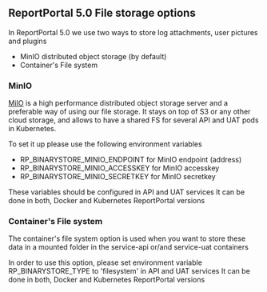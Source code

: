 ## ReportPortal 5.0 File storage options

In ReportPortal 5.0 we use two ways to store log attachments, user pictures and plugins  

- MinIO distributed object storage (by default)
- Container's File system

### MinIO

[MiIO](https://min.io) is a high performance distributed object storage server and a preferable way of using our file storage. It stays on top of S3 or any other cloud storage, and allows to have a shared FS for several API and UAT pods in Kubernetes.  

To set it up please use the following environment variables  

- RP_BINARYSTORE_MINIO_ENDPOINT for MinIO endpoint (address)
- RP_BINARYSTORE_MINIO_ACCESSKEY for MinIO accesskey 
- RP_BINARYSTORE_MINIO_SECRETKEY for MinIO secretkey

These variables should be configured in API and UAT services
It can be done in both, Docker and Kubernetes ReportPortal versions  

### Container's File system

The container's file system option is used when you want to store these data in a mounted folder in the service-api or/and service-uat containers  

In order to use this option, please set environment variable RP_BINARYSTORE_TYPE to 'filesystem' in API and UAT services
It can be done in both, Docker and Kubernetes ReportPortal versions 
